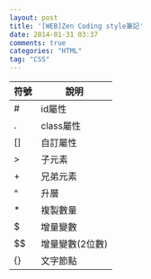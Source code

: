 ```yaml
---
layout: post
title: '[WEB]Zen Coding style筆記'
date: 2014-01-31 03:37
comments: true
categories: "HTML"
tag: "CSS"
---
```

| 符號 | 說明 |
| ------------ | ----------- |
|#|id屬性|
|.|class屬性|
|[]|自訂屬性|
|>|子元素|
|+|兄弟元素|
|^|升層|
|*|複製數量|
|$|增量變數|
|$$|增量變數(2位數)|
|{}|文字節點|